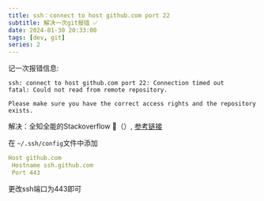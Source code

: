 ```yaml
---
title: ssh：connect to host github.com port 22
subtitle: 解决一次git报错 ✅
date: 2024-01-30 20:33:00
tags: [dev, git]
series: 2
---
```


记一次报错信息:

```
ssh: connect to host github.com port 22: Connection timed out
fatal: Could not read from remote repository.

Please make sure you have the correct access rights and the repository exists.
```

解决：全知全能的Stackoverflow 🙏（）, [参考链接](https://stackoverflow.com/questions/15589682/ssh-connect-to-host-github-com-port-22-connection-timed-out)

在 `~/.ssh/config`文件中添加

```yaml
Host github.com
 Hostname ssh.github.com
 Port 443
```

更改ssh端口为443即可
